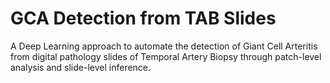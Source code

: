 # GCA Detection from TAB Slides

A Deep Learning approach to automate the detection of Giant Cell Arteritis from digital pathology slides of Temporal Artery Biopsy through patch-level analysis and slide-level inference.

